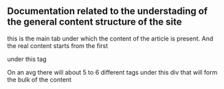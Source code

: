 ## Documentation related to the understading of the general content structure of the site

<div id="contentdata" class="content_wrapper arti-flow">

this is the main tab under which the content of the article is present.
And the real content starts from the first <p> under this tag

On an avg there will about 5 to 6 different tags under this div that will form the bulk of the content
